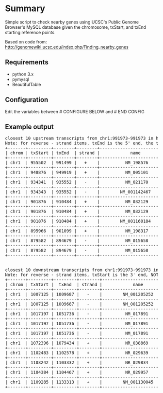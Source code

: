 # Summary
Simple script to check nearby genes using UCSC's Public Genome Browser's MySQL database given the chromosome, txStart, and txEnd starting reference points

Based on code from: http://genomewiki.ucsc.edu/index.php/Finding_nearby_genes

## Requirements

- python 3.x
- pymysql
- BeautifulTable

## Configuration

Edit the variables between # CONFIGURE BELOW and # END CONFIG

## Example output
<pre>
closest 10 upstream transcripts from chr1:991973-991973 in hg19 for refGene set
Note: for reverse - strand items, txEnd is the 5' end, the transcription start site
+-------+---------+--------+--------+-----------------------------+------------+
| chrom | txStart | txEnd  | strand |            name             | geneSymbol |
+-------+---------+--------+--------+-----------------------------+------------+
| chr1  | 955502  | 991499 |   +    |          NM_198576          |    AGRN    |
+-------+---------+--------+--------+-----------------------------+------------+
| chr1  | 948876  | 949919 |   +    |          NM_005101          |   ISG15    |
+-------+---------+--------+--------+-----------------------------+------------+
| chr1  | 934341  | 935552 |   -    |          NM_021170          |    HES4    |
+-------+---------+--------+--------+-----------------------------+------------+
| chr1  | 934343  | 935552 |   -    |        NM_001142467         |    HES4    |
+-------+---------+--------+--------+-----------------------------+------------+
| chr1  | 901876  | 910484 |   +    |          NM_032129          |  PLEKHN1   |
+-------+---------+--------+--------+-----------------------------+------------+
| chr1  | 901876  | 910484 |   +    |          NM_032129          |  PLEKHN1   |
+-------+---------+--------+--------+-----------------------------+------------+
| chr1  | 901876  | 910484 |   +    |        NM_001160184         |  PLEKHN1   |
+-------+---------+--------+--------+-----------------------------+------------+
| chr1  | 895966  | 901099 |   +    |          NM_198317          |   KLHL17   |
+-------+---------+--------+--------+-----------------------------+------------+
| chr1  | 879582  | 894679 |   -    |          NM_015658          |   NOC2L    |
+-------+---------+--------+--------+-----------------------------+------------+
| chr1  | 879582  | 894679 |   -    |          NM_015658          |   NOC2L    |
+-------+---------+--------+--------+-----------------------------+------------+


closest 10 downstream transcripts from chr1:991973-991973 in hg19 for refGene set
Note: for reverse - strand items, txStart is the 3' end, NOT the transcription start site
+-------+---------+---------+--------+----------------------------+------------+
| chrom | txStart |  txEnd  | strand |            name            | geneSymbol |
+-------+---------+---------+--------+----------------------------+------------+
| chr1  | 1007125 | 1009687 |   -    |        NM_001205252        |   RNF223   |
+-------+---------+---------+--------+----------------------------+------------+
| chr1  | 1007125 | 1009687 |   -    |        NM_001205252        |   RNF223   |
+-------+---------+---------+--------+----------------------------+------------+
| chr1  | 1017197 | 1051736 |   -    |         NM_017891          |  C1orf159  |
+-------+---------+---------+--------+----------------------------+------------+
| chr1  | 1017197 | 1051736 |   -    |         NM_017891          |  C1orf159  |
+-------+---------+---------+--------+----------------------------+------------+
| chr1  | 1017197 | 1051736 |   -    |         NM_017891          |  C1orf159  |
+-------+---------+---------+--------+----------------------------+------------+
| chr1  | 1072396 | 1079434 |   +    |         NR_038869          | LOC254099  |
+-------+---------+---------+--------+----------------------------+------------+
| chr1  | 1102483 | 1102578 |   +    |         NR_029639          |  MIR200B   |
+-------+---------+---------+--------+----------------------------+------------+
| chr1  | 1103242 | 1103332 |   +    |         NR_029834          |  MIR200A   |
+-------+---------+---------+--------+----------------------------+------------+
| chr1  | 1104384 | 1104467 |   +    |         NR_029957          |   MIR429   |
+-------+---------+---------+--------+----------------------------+------------+
| chr1  | 1109285 | 1133313 |   +    |        NM_001130045        |   TTLL10   |
+-------+---------+---------+--------+----------------------------+------------+
</pre>
